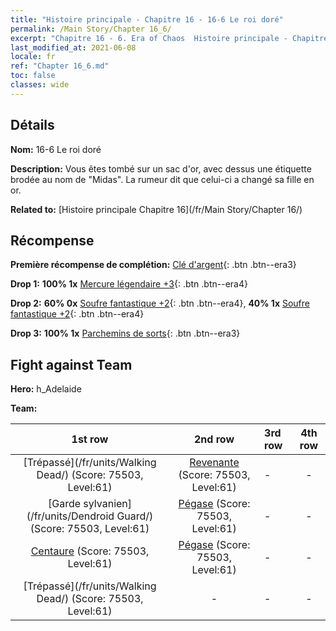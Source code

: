 ```yaml
---
title: "Histoire principale - Chapitre 16 - 16-6 Le roi doré"
permalink: /Main Story/Chapter 16_6/
excerpt: "Chapitre 16 - 6. Era of Chaos  Histoire principale - Chapitre 16_6. 16-6 Le roi doré"
last_modified_at: 2021-06-08
locale: fr
ref: "Chapter 16_6.md"
toc: false
classes: wide
---
```


## Détails

 **Nom:** 16-6 Le roi doré

 **Description:** Vous êtes tombé sur un sac d'or, avec dessus une étiquette brodée au nom de \"Midas\". La rumeur dit que celui-ci a changé sa fille en or.

 **Related to:** [Histoire principale Chapitre 16](/fr/Main Story/Chapter 16/)

## Récompense

 **Première récompense de complétion:** [Clé d'argent](/ItemsFR/con_693/){: .btn .btn--era3}

 **Drop 1:** **100% 1x** [Mercure légendaire +3](/ItemsFR/mat_56/){: .btn .btn--era4}

 **Drop 2:** **60% 0x** [Soufre fantastique +2](/ItemsFR/mat_50/){: .btn .btn--era4}, **40% 1x** [Soufre fantastique +2](/ItemsFR/mat_50/){: .btn .btn--era4}

 **Drop 3:** **100% 1x** [Parchemins de sorts](/ItemsFR/con_694/){: .btn .btn--era3}


## Fight against Team
 **Hero:** h_Adelaide

 **Team:**


  | 1st row | 2nd row | 3rd row | 4th row |
  |:----:|:----:|:----|:----:|
  | [Trépassé](/fr/units/Walking Dead/) (Score: 75503, Level:61)  | [Revenante](/fr/units/Wight/) (Score: 75503, Level:61)  | - | - |
  | [Garde sylvanien](/fr/units/Dendroid Guard/) (Score: 75503, Level:61)  | [Pégase](/fr/units/Pegasus/) (Score: 75503, Level:61)  | - | - |
  | [Centaure](/fr/units/Centaur/) (Score: 75503, Level:61)  | [Pégase](/fr/units/Pegasus/) (Score: 75503, Level:61)  | - | - |
  | [Trépassé](/fr/units/Walking Dead/) (Score: 75503, Level:61)  | - | - | - |


